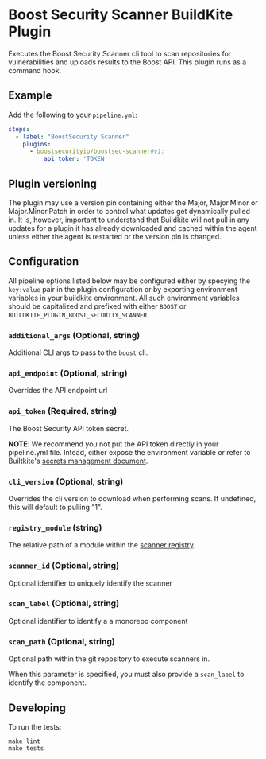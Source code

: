 # Boost Security Scanner BuildKite Plugin

Executes the Boost Security Scanner cli tool to scan repositories for
vulnerabilities and uploads results to the Boost API. This plugin
runs as a command hook.

## Example

Add the following to your `pipeline.yml`:

```yml
steps:
  - label: "BoostSecurity Scanner"
    plugins:
      - boostsecurityio/boostsec-scanner#v1:
          api_token: 'TOKEN'
```

## Plugin versioning

The plugin may use a version pin containing either the Major, Major.Minor or Major.Minor.Patch in order to control what updates get dynamically pulled in. It is, however, important to understand that Buildkite will not pull in any updates for a plugin it has already downloaded and cached within the agent unless either the agent is restarted or the version pin is changed.

## Configuration

All pipeline options listed below may be configured either by specying the
`key:value` pair in the plugin configuration or by exporting environment
variables in your buildkite environment. All such environment variables should
be capitalized and prefixed with either `BOOST` or
`BUILDKITE_PLUGIN_BOOST_SECURITY_SCANNER`.

### `additional_args` (Optional, string)

Additional CLI args to pass to the `boost` cli.

### `api_endpoint` (Optional, string)

Overrides the API endpoint url

### `api_token` (Required, string)

The Boost Security API token secret.

**NOTE**: We recommend you not put the API token directly in your pipeline.yml
file. Intead, either expose the environment variable or refer to Builtkite's
[secrets management document](https://buildkite.com/docs/pipelines/secrets).

### `cli_version` (Optional, string)

Overrides the cli version to download when performing scans. If undefined,
this will default to pulling "1".

### `registry_module` (string)

The relative path of a module within the [scanner registry](https://github.com/boostsecurityio/scanner-registry).

### `scanner_id` (Optional, string)

Optional identifier to uniquely identify the scanner

### `scan_label` (Optional, string)

Optional identifier to identify a a monorepo component

### `scan_path` (Optional, string)

Optional path within the git repository to execute scanners in.

When this parameter is specified, you must also provide a `scan_label` to identify the component.

## Developing

To run the tests:

```shell
make lint
make tests
```

